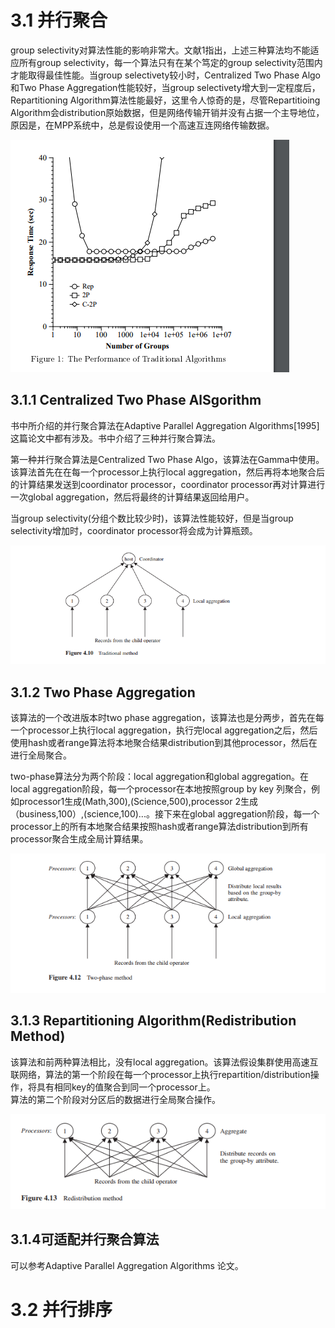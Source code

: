 # 3.1 并行聚合

group selectivity对算法性能的影响非常大。文献1指出，上述三种算法均不能适应所有group selectivity，每一个算法只有在某个笃定的group selectivity范围内才能取得最佳性能。当group selectivety较小时，Centralized Two Phase Algo和Two Phase Aggregation性能较好，当group selectivety增大到一定程度后，Repartitioning Algorithm算法性能最好，这里令人惊奇的是，尽管Repartitioing Algorithm会distribution原始数据，但是网络传输开销并没有占据一个主导地位，原因是，在MPP系统中，总是假设使用一个高速互连网络传输数据。

![](/assets/并行group算法性能.png)

## 3.1.1 Centralized Two Phase AlSgorithm

书中所介绍的并行聚合算法在Adaptive Parallel Aggregation Algorithms\[1995\]这篇论文中都有涉及。书中介绍了三种并行聚合算法。

第一种并行聚合算法是Centralized Two Phase Algo，该算法在Gamma中使用。该算法首先在在每一个processor上执行local aggregation，然后再将本地聚合后的计算结果发送到coordinator processor，coordinator processor再对计算进行一次global aggregation，然后将最终的计算结果返回给用户。

当group selectivity\(分组个数比较少时\)，该算法性能较好，但是当group selectivity增加时，coordinator processor将会成为计算瓶颈。

![](/assets/并行聚合之传统算法.png)

## 3.1.2 Two Phase Aggregation

该算法的一个改进版本时two phase aggregation，该算法也是分两步，首先在每一个processor上执行local aggregation，执行完local aggregation之后，然后使用hash或者range算法将本地聚合结果distribution到其他processor，然后在进行全局聚合。

two-phase算法分为两个阶段：local aggregation和global aggregation。在local aggregation阶段，每一个processor在本地按照group by key 列聚合，例如processor1生成\(Math,300\),\(Science,500\),processor 2生成（business,100）,\(science,100\)...。接下来在global aggregation阶段，每一个processor上的所有本地聚合结果按照hash或者range算法distribution到所有processor聚合生成全局计算结果。

![](/assets/并行聚合之-两阶段算法.png)

## 3.1.3 Repartitioning Algorithm\(Redistribution Method\)

该算法和前两种算法相比，没有local aggregation。该算法假设集群使用高速互联网络，算法的第一个阶段在每一个processor上执行repartition/distribution操作，将具有相同key的值聚合到同一个processor上。  
算法的第二个阶段对分区后的数据进行全局聚合操作。

![](/assets/并行聚合之分区算法.png)

## 3.1.4可适配并行聚合算法

可以参考Adaptive Parallel Aggregation Algorithms 论文。

# 3.2 并行排序



